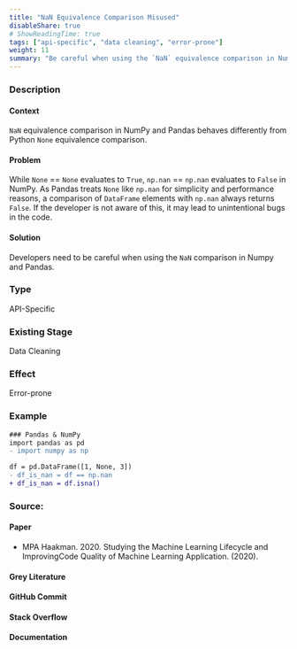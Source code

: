 ```yaml
---
title: "NaN Equivalence Comparison Misused"
disableShare: true
# ShowReadingTime: true
tags: ["api-specific", "data cleaning", "error-prone"]
weight: 11
summary: "Be careful when using the `NaN` equivalence comparison in NumPy and Pandas."
---
```


### Description

#### Context
`NaN` equivalence comparison in NumPy and Pandas behaves differently from Python `None` equivalence comparison.

#### Problem
While `None` == `None` evaluates to `True`, `np.nan` == `np.nan` evaluates to `False` in NumPy. As Pandas treats `None` like `np.nan` for simplicity and performance reasons, a comparison of `DataFrame` elements with `np.nan` always returns `False`. If the developer is not aware of this, it may lead to unintentional bugs in the code.

#### Solution
Developers need to be careful when using the `NaN` comparison in Numpy and Pandas.

### Type

API-Specific

### Existing Stage

Data Cleaning

### Effect

Error-prone

### Example

```diff
### Pandas & NumPy
import pandas as pd
- import numpy as np

df = pd.DataFrame([1, None, 3])
- df_is_nan = df == np.nan
+ df_is_nan = df.isna()
```

### Source:

#### Paper 
- MPA Haakman. 2020. Studying the Machine Learning Lifecycle and ImprovingCode Quality of Machine Learning Application. (2020).

#### Grey Literature

#### GitHub Commit

#### Stack Overflow

#### Documentation

